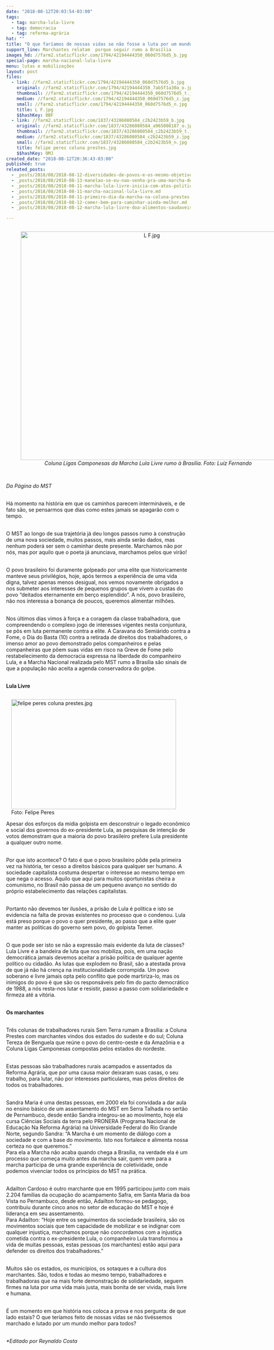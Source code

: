 ```yaml
---
date: "2018-08-12T20:03:54-03:00"
tags:
  - tag: marcha-lula-livre
  - tag: democracia
  - tag: reforma-agrária
hat: ""
title: "O que faríamos de nossas vidas se não fosse a luta por um mundo melhor? "
support_line: Marchantes relatam  porque seguir rumo a Brasília
images_hd: //farm2.staticflickr.com/1794/42194444350_060d7576d5_b.jpg
special-page: marcha-nacional-lula-livre
menu: lutas e mobilizações
layout: post
files:
  - link: //farm2.staticflickr.com/1794/42194444350_060d7576d5_b.jpg
    original: //farm2.staticflickr.com/1794/42194444350_7ab5f1a30a_o.jpg
    thumbnail: //farm2.staticflickr.com/1794/42194444350_060d7576d5_t.jpg
    medium: //farm2.staticflickr.com/1794/42194444350_060d7576d5_z.jpg
    small: //farm2.staticflickr.com/1794/42194444350_060d7576d5_n.jpg
    title: L F.jpg
    $$hashKey: 0BF
  - link: //farm2.staticflickr.com/1837/43286080584_c2b2423b59_b.jpg
    original: //farm2.staticflickr.com/1837/43286080584_a965008187_o.jpg
    thumbnail: //farm2.staticflickr.com/1837/43286080584_c2b2423b59_t.jpg
    medium: //farm2.staticflickr.com/1837/43286080584_c2b2423b59_z.jpg
    small: //farm2.staticflickr.com/1837/43286080584_c2b2423b59_n.jpg
    title: felipe peres coluna prestes.jpg
    $$hashKey: 0MJ
created_date: "2018-08-12T20:36:43-03:00"
published: true
releated_posts:
  - _posts/2018/08/2018-08-12-diversidades-de-povos-e-os-mesmo-objetivos-reforma-agraria-democracia-e-lula-livre.md
  - _posts/2018/08/2018-08-13-manelao-se-eu-nao-venho-pra-uma-marcha-dessa-eu-adoeco.md
  - _posts/2018/08/2018-08-11-marcha-lula-livre-inicia-com-atos-politicos.md
  - _posts/2018/08/2018-08-11-marcha-nacional-lula-livre.md
  - _posts/2018/08/2018-08-11-primeiro-dia-da-marcha-na-coluna-prestes.md
  - _posts/2018/08/2018-08-12-comer-bem-para-caminhar-ainda-melhor.md
  - _posts/2018/08/2018-08-12-marcha-lula-livre-doa-alimentos-saudaveis-para-instituicoes-de-valparaiso.md

---
```

<div style="text-align:center">
<figure class="image" style="display:inline-block"><img alt="L F.jpg" height="624" src="//farm2.staticflickr.com/1794/42194444350_060d7576d5_b.jpg" width="700" />
<figcaption><em>Coluna Ligas Camponesas da Marcha Lula Livre rumo &agrave; Bras&iacute;lia. Foto: Lu&iacute;z Fernando&nbsp;</em></figcaption>
</figure>
</div>

<p><br />
<em>Da P&aacute;gina do MST</em></p>

<p><br />
H&aacute; momento na hist&oacute;ria em que os caminhos parecem intermin&aacute;veis, e de fato s&atilde;o, se pensarmos que dias como estes jamais se apagar&atilde;o com o tempo.&nbsp;</p>

<p><br />
O MST ao longo de sua trajet&oacute;ria j&aacute; deu longos passos rumo &agrave; constru&ccedil;&atilde;o de uma nova sociedade, muitos passos, mais ainda ser&atilde;o dados, mas nenhum poder&aacute; ser sem o caminhar deste presente. Marchamos n&atilde;o por n&oacute;s, mas por aquilo que o poeta j&aacute; anunciava, marchamos pelos que vir&atilde;o!</p>

<p><br />
O povo brasileiro foi duramente golpeado por uma elite que historicamente manteve seus privil&eacute;gios, hoje, ap&oacute;s termos a experi&ecirc;ncia de uma vida digna, talvez apenas menos desigual, nos vemos novamente obrigados a nos submeter aos interesses de pequenos grupos que vivem a custas do povo &ldquo;deitados eternamente em ber&ccedil;o esplendido&rdquo;. A n&oacute;s, povo brasileiro, n&atilde;o nos interessa a bonan&ccedil;a de poucos, queremos alimentar milh&otilde;es.&nbsp;</p>

<p><br />
Nos &uacute;ltimos dias vimos &agrave; for&ccedil;a e a coragem da classe trabalhadora, que compreendendo o complexo jogo de interesses vigentes nesta conjuntura, se p&ocirc;s em luta permanente contra a elite. A Caravana do Semi&aacute;rido contra a Fome, o Dia do Basta (10) contra a retirada de direitos dos trabalhadores, o imenso amor ao povo demonstrado pelos companheiros e pelas companheiras que p&otilde;em suas vidas em risco na Greve de Fome pelo restabelecimento da democracia expressa na liberdade do companheiro Lula, e a Marcha Nacional realizada pelo MST rumo a Bras&iacute;lia s&atilde;o sinais de que a popula&ccedil;&atilde;o n&atilde;o aceita a agenda conservadora do golpe.</p>

<p><br />
<strong>Lula Livre</strong></p>

<figure class="image" style="float:right"><img alt="felipe peres coluna prestes.jpg" height="300" src="//farm2.staticflickr.com/1837/43286080584_c2b2423b59_b.jpg" width="450" />
<figcaption>Foto: Felipe Peres</figcaption>
</figure>

<p><br />
Apesar dos esfor&ccedil;os da m&iacute;dia golpista em desconstruir o legado econ&ocirc;mico e social dos governos do ex-presidente Lula, as pesquisas de inten&ccedil;&atilde;o de votos demonstram que a maioria do povo brasileiro prefere Lula presidente a qualquer outro nome.&nbsp;</p>

<p><br />
Por que isto acontece? O fato &eacute; que o povo brasileiro p&ocirc;de pela primeira vez na hist&oacute;ria, ter cesso a direitos b&aacute;sicos para qualquer ser humano. A sociedade capitalista costuma despertar o interesse ao mesmo tempo em que nega o acesso. Aquilo que aqui para muitos oportunistas cheira a comunismo, no Brasil n&atilde;o passa de um pequeno avan&ccedil;o no sentido do pr&oacute;prio estabelecimento das rela&ccedil;&otilde;es capitalistas.&nbsp;</p>

<p><br />
Portanto n&atilde;o devemos ter ilus&otilde;es, a pris&atilde;o de Lula &eacute; pol&iacute;tica e isto se evidencia na falta de provas existentes no processo que o condenou. Lula est&aacute; preso porque o povo o quer presidente, ao passo que a elite quer manter as pol&iacute;ticas do governo sem povo, do golpista Temer.</p>

<p><br />
O que pode ser isto se n&atilde;o a express&atilde;o mais evidente da luta de classes? Lula Livre &eacute; a bandeira de luta que nos mobiliza, pois, em uma na&ccedil;&atilde;o democr&aacute;tica jamais devemos aceitar a pris&atilde;o pol&iacute;tica de qualquer agente pol&iacute;tico ou cidad&atilde;o. As lutas que explodem no Brasil, s&atilde;o a atestada prova de que j&aacute; n&atilde;o h&aacute; cren&ccedil;a na institucionalidade corrompida. Um povo soberano e livre jamais opta pelo conflito que pode martiriza-lo, mas os inimigos do povo &eacute; que s&atilde;o os respons&aacute;veis pelo fim do pacto democr&aacute;tico de 1988, a n&oacute;s resta-nos lutar e resistir, passo a passo com solidariedade e firmeza at&eacute; a vit&oacute;ria.</p>

<p><br />
<strong>Os marchantes</strong></p>

<p><br />
Tr&ecirc;s colunas de trabalhadores rurais Sem Terra rumam a Bras&iacute;lia: a Coluna Prestes com marchantes vindos dos estados do sudeste e do sul; Coluna Tereza de Benguela que re&uacute;ne o povo do centro-oeste e da Amaz&ocirc;nia e a Coluna Ligas Camponesas compostas pelos estados do nordeste.</p>

<p><br />
Estas pessoas s&atilde;o trabalhadores rurais acampados e assentados da Reforma Agr&aacute;ria, que por uma causa maior deixaram suas casas, o seu trabalho, para lutar, n&atilde;o por interesses particulares, mas pelos direitos de todos os trabalhadores.</p>

<p><br />
Sandra Maria &eacute; uma destas pessoas, em 2000 ela foi convidada a dar aula no ensino b&aacute;sico de um assentamento do MST em Serra Talhada no sert&atilde;o de Pernambuco, desde ent&atilde;o Sandra integrou-se ao movimento, hoje ela cursa Ci&ecirc;ncias Sociais da terra pelo PRONERA (Programa Nacional de Educa&ccedil;&atilde;o Na Reforma Agr&aacute;ria) na Universidade Federal do Rio Grande Norte, segundo Sandra: &ldquo;A Marcha &eacute; um momento de di&aacute;logo com a sociedade e com a base do movimento. Isto nos fortalece e alimenta nossa certeza no que queremos.&rdquo;&nbsp;<br />
Para ela a Marcha n&atilde;o acaba quando chega a Bras&iacute;lia, na verdade ela &eacute; um processo que come&ccedil;a muito antes da marcha sair, quem vem para a marcha participa de uma grande experi&ecirc;ncia de coletividade, onde podemos vivenciar todos os princ&iacute;pios do MST na pr&aacute;tica.</p>

<p><br />
Adailton Cardoso &eacute; outro marchante que em 1995 participou junto com mais 2.204 fam&iacute;lias da ocupa&ccedil;&atilde;o do acampamento Safra, em Santa Maria da boa Vista no Pernambuco, desde ent&atilde;o, Adailton formou-se pedagogo, contribuiu durante cinco anos no setor de educa&ccedil;&atilde;o do MST e hoje &eacute; lideran&ccedil;a em seu assentamento.&nbsp;<br />
Para Adailton: &ldquo;Hoje entre os seguimentos da sociedade brasileira, s&atilde;o os movimentos sociais que tem capacidade de mobilizar e se indignar com qualquer injusti&ccedil;a, marchamos porque n&atilde;o concordamos com a injusti&ccedil;a cometida contra o ex-presidente Lula, o companheiro Lula transformou a vida de muitas pessoas, estas pessoas (os marchantes) est&atilde;o aqui para defender os direitos dos trabalhadores.&rdquo;</p>

<p><br />
Muitos s&atilde;o os estados, os munic&iacute;pios, os sotaques e a cultura dos marchantes. S&atilde;o, todos e todas ao mesmo tempo, trabalhadores e trabalhadoras que na mais forte demonstra&ccedil;&atilde;o de solidariedade, seguem firmes na luta por uma vida mais justa, mais bonita de ser vivida, mais livre e humana.</p>

<p><br />
&Eacute; um momento em que hist&oacute;ria nos coloca a prova e nos pergunta: de que lado estais? O que ter&iacute;amos feito de nossas vidas se n&atilde;o tiv&eacute;ssemos marchado e lutado por um mundo melhor para todos?&nbsp;</p>

<p><br />
<em>*Editado por Reynaldo Costa</em></p>
